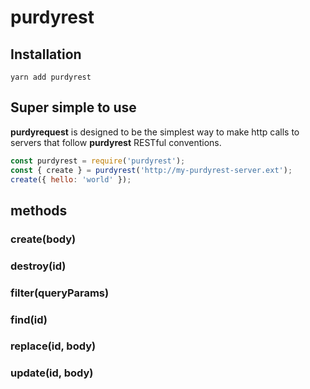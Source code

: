 # purdyrest

## Installation

```
yarn add purdyrest
```

## Super simple to use

**purdyrequest** is designed to be the simplest way to make http calls to servers that follow **purdyrest** RESTful conventions.

```js
const purdyrest = require('purdyrest');
const { create } = purdyrest('http://my-purdyrest-server.ext');
create({ hello: 'world' }); 
```

## methods

### create(body)

### destroy(id)

### filter(queryParams)

### find(id)

### replace(id, body)

### update(id, body)
